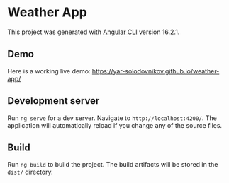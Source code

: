 # Weather App

This project was generated with [Angular CLI](https://github.com/angular/angular-cli) version 16.2.1.

## Demo

Here is a working live demo: https://yar-solodovnikov.github.io/weather-app/

## Development server

Run `ng serve` for a dev server. Navigate to `http://localhost:4200/`. The application will automatically reload if you change any of the source files.

## Build

Run `ng build` to build the project. The build artifacts will be stored in the `dist/` directory.

